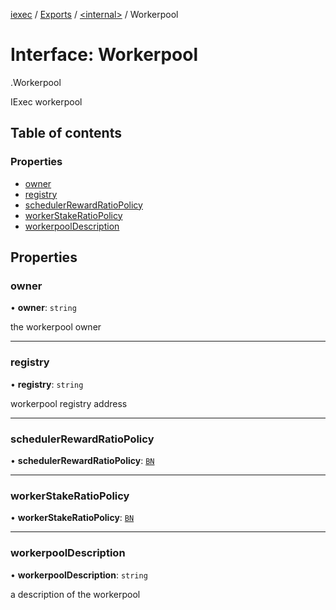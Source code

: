[iexec](../README.md) / [Exports](../modules.md) / [<internal\>](../modules/internal_.md) / Workerpool

# Interface: Workerpool

[<internal>](../modules/internal_.md).Workerpool

IExec workerpool

## Table of contents

### Properties

- [owner](internal_.Workerpool.md#owner)
- [registry](internal_.Workerpool.md#registry)
- [schedulerRewardRatioPolicy](internal_.Workerpool.md#schedulerrewardratiopolicy)
- [workerStakeRatioPolicy](internal_.Workerpool.md#workerstakeratiopolicy)
- [workerpoolDescription](internal_.Workerpool.md#workerpooldescription)

## Properties

### owner

• **owner**: `string`

the workerpool owner

___

### registry

• **registry**: `string`

workerpool registry address

___

### schedulerRewardRatioPolicy

• **schedulerRewardRatioPolicy**: [`BN`](../classes/utils.BN.md)

___

### workerStakeRatioPolicy

• **workerStakeRatioPolicy**: [`BN`](../classes/utils.BN.md)

___

### workerpoolDescription

• **workerpoolDescription**: `string`

a description of the workerpool
